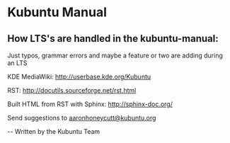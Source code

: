 Kubuntu Manual
===============

How LTS's are handled in the kubuntu-manual:
---------------
Just typos, grammar errors and maybe a feature or two are adding during an LTS 

KDE MediaWiki: http://userbase.kde.org/Kubuntu

RST: http://docutils.sourceforge.net/rst.html

Built HTML from RST with Sphinx:
http://sphinx-doc.org/

Send suggestions to aaronhoneycutt@kubuntu.org

--
Written by the Kubuntu Team

